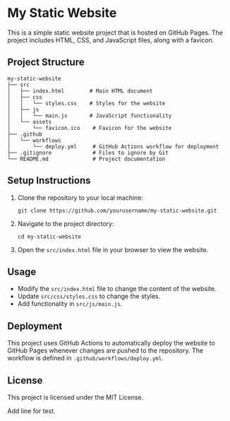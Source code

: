 # My Static Website

This is a simple static website project that is hosted on GitHub Pages. The project includes HTML, CSS, and JavaScript files, along with a favicon.

## Project Structure

```
my-static-website
├── src
│   ├── index.html        # Main HTML document
│   ├── css
│   │   └── styles.css    # Styles for the website
│   ├── js
│   │   └── main.js       # JavaScript functionality
│   └── assets
│       └── favicon.ico    # Favicon for the website
├── .github
│   └── workflows
│       └── deploy.yml     # GitHub Actions workflow for deployment
├── .gitignore             # Files to ignore by Git
└── README.md              # Project documentation
```

## Setup Instructions

1. Clone the repository to your local machine:
   ```
   git clone https://github.com/yourusername/my-static-website.git
   ```

2. Navigate to the project directory:
   ```
   cd my-static-website
   ```

3. Open the `src/index.html` file in your browser to view the website.

## Usage

- Modify the `src/index.html` file to change the content of the website.
- Update `src/css/styles.css` to change the styles.
- Add functionality in `src/js/main.js`.

## Deployment

This project uses GitHub Actions to automatically deploy the website to GitHub Pages whenever changes are pushed to the repository. The workflow is defined in `.github/workflows/deploy.yml`.

## License

This project is licensed under the MIT License.

Add line for test.